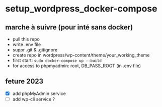 # setup_wordpress_docker-compose

## marche à suivre (pour inté sans docker)

 - pull this repo
 - write .env file
 - suppr .git & .gitignore
 - create repo in wordpress/wp-content/theme/your_working_theme
 - first start: `sudo docker-compose up --build`
 - for access to phpmyadmin: root, DB_PASS_ROOT (in .env file)

## feture 2023

 - [X] add phpMyAdmin service
 - [ ] add wp-cli service ?

